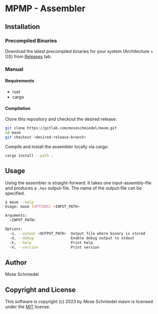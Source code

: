 # MPMP - Assembler

## Installation
### Precompiled Binaries
Download the latest precompiled binaries for your system (Architecture + OS) from [Releases](https://gitlab.com/moseschmiedel/masm/-/releases) tab.

### Manual
#### Requirements
- rust
- cargo
#### Compilation
Clone this repository and checkout the desired release:
```sh
git clone https://gitlab.com/moseschmiedel/masm.git
cd masm
git checkout <desired-release-branch>
```
Compile and install the assembler locally via cargo:
```sh
cargo install --path .
```

## Usage
Using the assembler is straight-forward. It takes one input-assembly-file and produces a `.hex` output-file.
The name of the output-file can be specified.
```sh
$ masm --help
Usage: masm [OPTIONS] <INPUT_PATH>

Arguments:
  <INPUT_PATH>

Options:
  -o, --output <OUTPUT_PATH>  Output file where binary is stored
  -d, --debug                 Enable debug output to stdout
  -h, --help                  Print help
  -V, --version               Print version
```

## Author
Mose Schmiedel

## Copyright and License

This software is copyright (c) 2023 by Mose Schmiedel
masm is licensed under the [MIT](LICENSE.TXT) license.
